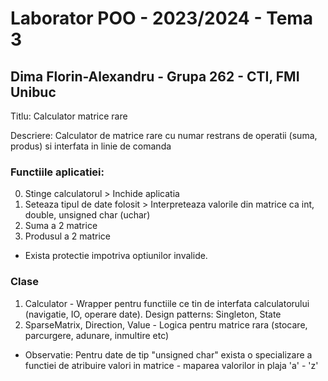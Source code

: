 # Laborator POO - 2023/2024 - Tema 3
## Dima Florin-Alexandru - Grupa 262 - CTI, FMI Unibuc

Titlu: Calculator matrice rare

Descriere: Calculator de matrice rare cu numar restrans de operatii (suma, produs) si interfata in linie de comanda

### Functiile aplicatiei:
0. Stinge calculatorul > Inchide aplicatia
1. Seteaza tipul de date folosit > Interpreteaza valorile din matrice ca int, double, unsigned char (uchar)
2. Suma a 2 matrice
3. Produsul a 2 matrice

- Exista protectie impotriva optiunilor invalide.

### Clase
1. Calculator - Wrapper pentru functiile ce tin de interfata calculatorului (navigatie, IO, operare date). Design patterns: Singleton, State
2. SparseMatrix, Direction, Value - Logica pentru matrice rara (stocare, parcurgere, adunare, inmultire etc)

- Observatie: Pentru date de tip "unsigned char" exista o specializare a functiei de atribuire valori in matrice - maparea valorilor in plaja 'a' - 'z'
